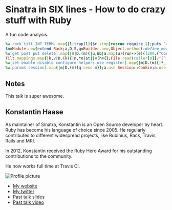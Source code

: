 # Sinatra in SIX lines - How to do crazy stuff with Ruby

A fun code analysis.

``` ruby
%w.rack tilt INT TERM..map{|l|trap(l){$r.stop}rescue require l};puts "== Almost Sinatra/No Version has taken the stage on 4567 for development with backup from Webrick"
$n=Module.new{extend Rack;a,D,S,q=Builder.new,Object.method(:define_method),/@@ *([^\n]+)\n(((?!@@)[^\n]*\n)*)/m
%w[get post put delete].map{|m|D.(m){|u,&b|a.map(u){run->(e){[200,{"Content-Type"=>"text/html"},[a.instance_eval(&b)]]}}}}
Tilt.mappings.map{|k,v|D.(k){|n,*o|$t||=(h={};File.read(caller[0][/^[^:]+/]).scan(S){|a,b|h[a]=b};h);v[0].new(*o){n=="#{n}"?n:$t[n.to_s]}.render(a,o[0].try(:[],:locals)||{})}}
%w[set enable disable configure helpers use register].map{|m|D.(m){|*_,&b|b.try :[]}};END{Handler.get("webrick").run(a,Port:4567){|s|$r=s}}
%w[params session].map{|m|D.(m){q.send m}};a.use Session::Cookie;a.use Lock;D.(:before){|&b|a.use Rack::Config,&b};before{|e|q=Request.new e;q.params.dup.map{|k,v|params[k.to_sym]=v}}}
```

## Notes

This talk is super awesome.

## Konstantin Haase

As maintainer of Sinatra, Konstantin is an Open Source developer by heart. Ruby has become his language of choice since 2005. He regularly contributes to different widespread projects, like Rubinius, Rack, Travis, Rails and MRI.

In 2012, Konstantin received the Ruby Hero Award for his outstanding contributions to the community.

He now works full time at Travis CI.

![Profile picture](https://raw.github.com/rkh/proposals/master/headshots/lyon-edited.jpg)

- [My website](http://rkh.im)
- [My twitter](https://twitter.com/konstantinhaase)
- [Past talk slides](https://speakerdeck.com/u/rkh/p/message-in-a-bottle)
- [Past talk video](http://www.youtube.com/watch?v=NG8goJpbKk0)
